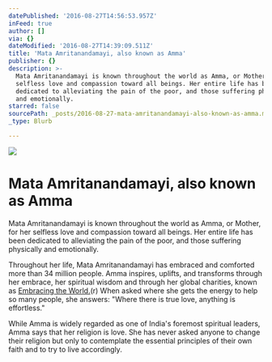 ```yaml
---
datePublished: '2016-08-27T14:56:53.957Z'
inFeed: true
author: []
via: {}
dateModified: '2016-08-27T14:39:09.511Z'
title: 'Mata Amritanandamayi, also known as Amma'
publisher: {}
description: >-
  Mata Amritanandamayi is known throughout the world as Amma, or Mother, for her
  selfless love and compassion toward all beings. Her entire life has been
  dedicated to alleviating the pain of the poor, and those suffering physically
  and emotionally.
starred: false
sourcePath: _posts/2016-08-27-mata-amritanandamayi-also-known-as-amma.md
_type: Blurb

---
```

![](https://the-grid-user-content.s3-us-west-2.amazonaws.com/40a4d734-1b6f-4869-bfd7-7c2636a00039.png)

# **Mata Amritanandamayi, also known as Amma**

Mata Amritanandamayi is known throughout the world as Amma, or Mother, for her selfless love and compassion toward all beings. Her entire life has been dedicated to alleviating the pain of the poor, and those suffering physically and emotionally.

Throughout her life, Mata Amritanandamayi has embraced and comforted more than 34 million people. Amma inspires, uplifts, and transforms through her embrace, her spiritual wisdom and through her global charities, known as [Embracing the World.][0](r) When asked where she gets the energy to help so many people, she answers: "Where there is true love, anything is effortless."

While Amma is widely regarded as one of India's foremost spiritual leaders, Amma says that her religion is love. She has never asked anyone to change their religion but only to contemplate the essential principles of their own faith and to try to live accordingly.

[0]: http://amma.org/global-charities